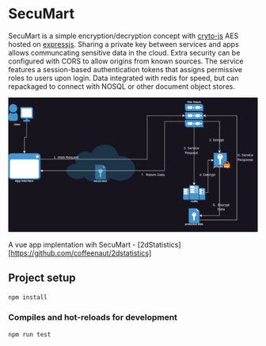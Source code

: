 # SecuMart

SecuMart is a simple encryption/decryption concept with [cryto-js](https://cryptojs.gitbook.io/docs/) AES hosted on [expressjs](https://github.com/expressjs/express). Sharing a private key between services and apps allows communcating sensitive data in the cloud. Extra security can be configured with CORS to allow origins from known sources. The service features a session-based authentication tokens that assigns permissive roles to users upon login. Data integrated with redis for speed, but can repackaged to connect with NOSQL or other document object stores.

![A process flow of AES between service and web app](/assets/sharedKeyCipher.drawio.png)

A vue app implentation wih SecuMart - [2dStatistics][https://github.com/coffeenaut/2dstatistics]

## Project setup
```
npm install
```

### Compiles and hot-reloads for development
```
npm run test
```
